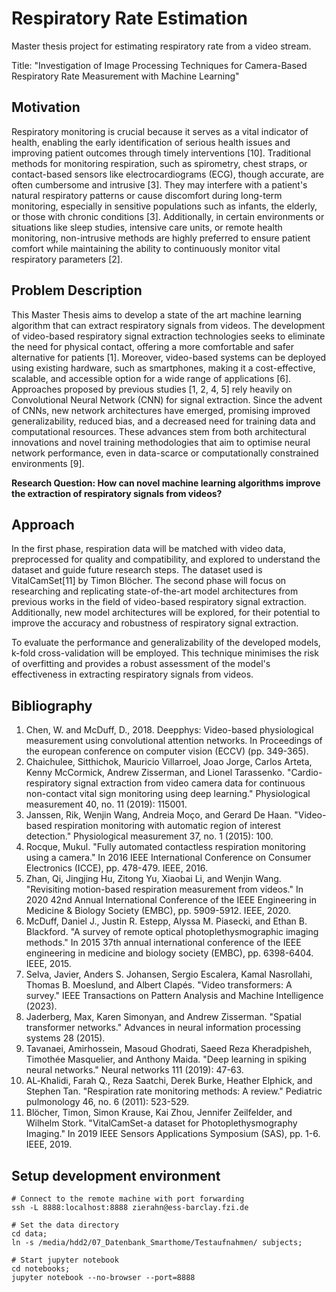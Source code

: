 # Respiratory Rate Estimation

Master thesis project for estimating respiratory rate from a video stream.

Title: "Investigation of Image Processing Techniques for Camera-Based Respiratory Rate Measurement with Machine
Learning"

## Motivation

Respiratory monitoring is crucial because it serves as a vital indicator of health, enabling the early identification of
serious health issues and improving patient outcomes through timely interventions [10]. Traditional methods for
monitoring respiration, such as spirometry, chest straps, or contact-based sensors like electrocardiograms (ECG), though
accurate, are often cumbersome and intrusive [3]. They may interfere with a patient's natural respiratory patterns or
cause discomfort during long-term monitoring, especially in sensitive populations such as infants, the elderly, or those
with chronic conditions [3]. Additionally, in certain environments or situations like sleep studies, intensive care
units, or remote health monitoring, non-intrusive methods are highly preferred to ensure patient comfort while
maintaining the ability to continuously monitor vital respiratory parameters [2].

## Problem Description

This Master Thesis aims to develop a state of the art machine learning algorithm that can extract respiratory signals
from videos. The development of video-based respiratory signal extraction technologies seeks to eliminate the need for
physical contact, offering a more comfortable and safer alternative for patients [1]. Moreover, video-based systems can
be deployed using existing hardware, such as smartphones, making it a cost-effective, scalable, and accessible option
for a wide range of applications [6]. Approaches proposed by previous studies [1, 2, 4, 5] rely heavily on Convolutional
Neural Network (CNN) for signal extraction. Since the advent of CNNs, new network architectures have emerged, promising
improved generalizability, reduced bias, and a decreased need for training data and computational resources. These
advances stem from both architectural innovations and novel training methodologies that aim to optimise neural network
performance, even in data-scarce or computationally constrained environments [9].

**Research Question: How can novel machine learning algorithms improve the extraction of respiratory signals from
videos?**

## Approach

In the first phase, respiration data will be matched with video data, preprocessed for quality and compatibility, and
explored to understand the dataset and guide future research steps. The dataset used is VitalCamSet[11] by Timon
Blöcher.
The second phase will focus on researching and replicating state-of-the-art model architectures from previous works in
the field of video-based respiratory signal extraction. Additionally, new model architectures will be explored, for
their potential to improve the accuracy and robustness of respiratory signal extraction.

To evaluate the performance and generalizability of the developed models, k-fold cross-validation will be employed. This
technique minimises the risk of overfitting and provides a robust assessment of the model's effectiveness in extracting
respiratory signals from videos.

## Bibliography

1. Chen, W. and McDuff, D., 2018. Deepphys: Video-based physiological measurement using convolutional attention
   networks. In Proceedings of the european conference on computer vision (ECCV) (pp. 349-365).
2. Chaichulee, Sitthichok, Mauricio Villarroel, Joao Jorge, Carlos Arteta, Kenny McCormick, Andrew Zisserman, and Lionel
   Tarassenko. "Cardio-respiratory signal extraction from video camera data for continuous non-contact vital sign
   monitoring using deep learning." Physiological measurement 40, no. 11 (2019): 115001.
3. Janssen, Rik, Wenjin Wang, Andreia Moço, and Gerard De Haan. "Video-based respiration monitoring with automatic
   region of interest detection." Physiological measurement 37, no. 1 (2015): 100.
4. Rocque, Mukul. "Fully automated contactless respiration monitoring using a camera." In 2016 IEEE International
   Conference on Consumer Electronics (ICCE), pp. 478-479. IEEE, 2016.
5. Zhan, Qi, Jingjing Hu, Zitong Yu, Xiaobai Li, and Wenjin Wang. "Revisiting motion-based respiration measurement from
   videos." In 2020 42nd Annual International Conference of the IEEE Engineering in Medicine & Biology Society (EMBC),
   pp. 5909-5912. IEEE, 2020.
6. McDuff, Daniel J., Justin R. Estepp, Alyssa M. Piasecki, and Ethan B. Blackford. "A survey of remote optical
   photoplethysmographic imaging methods." In 2015 37th annual international conference of the IEEE engineering in
   medicine and biology society (EMBC), pp. 6398-6404. IEEE, 2015.
7. Selva, Javier, Anders S. Johansen, Sergio Escalera, Kamal Nasrollahi, Thomas B. Moeslund, and Albert Clapés. "Video
   transformers: A survey." IEEE Transactions on Pattern Analysis and Machine Intelligence (2023).
8. Jaderberg, Max, Karen Simonyan, and Andrew Zisserman. "Spatial transformer networks." Advances in neural information
   processing systems 28 (2015).
9. Tavanaei, Amirhossein, Masoud Ghodrati, Saeed Reza Kheradpisheh, Timothée Masquelier, and Anthony Maida. "Deep
   learning in spiking neural networks." Neural networks 111 (2019): 47-63.
10. AL‐Khalidi, Farah Q., Reza Saatchi, Derek Burke, Heather Elphick, and Stephen Tan. "Respiration rate monitoring
    methods: A review." Pediatric pulmonology 46, no. 6 (2011): 523-529.
11. Blöcher, Timon, Simon Krause, Kai Zhou, Jennifer Zeilfelder, and Wilhelm Stork. "VitalCamSet-a dataset for
    Photoplethysmography Imaging." In 2019 IEEE Sensors Applications Symposium (SAS), pp. 1-6. IEEE, 2019.

## Setup development environment

```shell
# Connect to the remote machine with port forwarding
ssh -L 8888:localhost:8888 zierahn@ess-barclay.fzi.de

# Set the data directory
cd data;
ln -s /media/hdd2/07_Datenbank_Smarthome/Testaufnahmen/ subjects;

# Start jupyter notebook
cd notebooks;
jupyter notebook --no-browser --port=8888
```